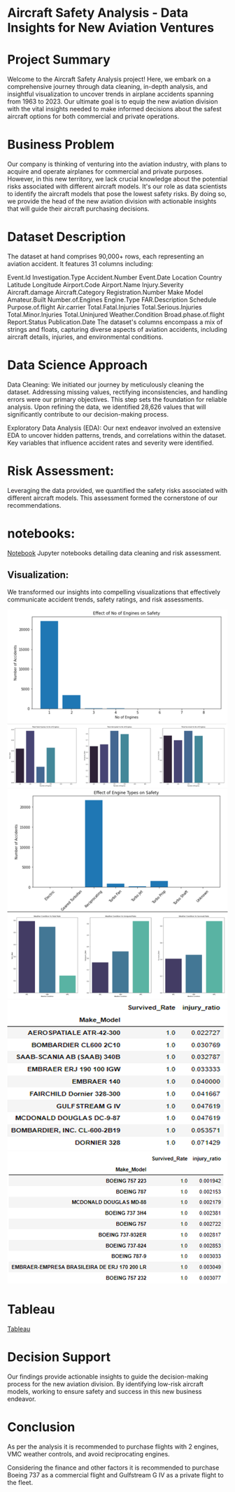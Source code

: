 # Aircraft Safety Analysis - Data Insights for New Aviation Ventures
# Project Summary
Welcome to the Aircraft Safety Analysis project! Here, we embark on a comprehensive journey through data cleaning, in-depth analysis, and insightful visualization to uncover trends in airplane accidents spanning from 1963 to 2023. Our ultimate goal is to equip the new aviation division with the vital insights needed to make informed decisions about the safest aircraft options for both commercial and private operations.

# Business Problem
Our company is thinking of venturing into the aviation industry, with plans to acquire and operate airplanes for commercial and private purposes. However, in this new territory, we lack crucial knowledge about the potential risks associated with different aircraft models. It's our role as data scientists to identify the aircraft models that pose the lowest safety risks. By doing so, we provide the head of the new aviation division with actionable insights that will guide their aircraft purchasing decisions.

# Dataset Description
The dataset at hand comprises 90,000+ rows, each representing an aviation accident. It features 31 columns including:

Event.Id
Investigation.Type
Accident.Number
Event.Date
Location
Country
Latitude
Longitude
Airport.Code
Airport.Name
Injury.Severity
Aircraft.damage
Aircraft.Category
Registration.Number
Make
Model
Amateur.Built
Number.of.Engines
Engine.Type
FAR.Description
Schedule
Purpose.of.flight
Air.carrier
Total.Fatal.Injuries
Total.Serious.Injuries
Total.Minor.Injuries
Total.Uninjured
Weather.Condition
Broad.phase.of.flight
Report.Status
Publication.Date
The dataset's columns encompass a mix of strings and floats, capturing diverse aspects of aviation accidents, including aircraft details, injuries, and environmental conditions.

# Data Science Approach
Data Cleaning:
 We initiated our journey by meticulously cleaning the dataset. Addressing missing values, rectifying inconsistencies, and handling errors were our primary objectives. This step sets the foundation for reliable analysis.
 Upon refining the data, we identified 28,626 values that will significantly contribute to our decision-making process.
 
Exploratory Data Analysis (EDA): Our next endeavor involved an extensive EDA to uncover hidden patterns, trends, and correlations within the dataset. Key variables that influence accident rates and severity were identified.

# Risk Assessment: 
Leveraging the data provided, we quantified the safety risks associated with different aircraft models. This assessment formed the cornerstone of our recommendations.


# notebooks: 
[Notebook](student.ipynb)
Jupyter notebooks detailing data cleaning and risk assessment.

## Visualization: 
We transformed our insights into compelling visualizations that effectively communicate accident trends, safety ratings, and risk assessments.

![image info](./data/NoofEngines.png)
![image info](./data/Total.png)
![image info](./data/EngineType.png)
![image info](./data/Weather.png)
![image info](./data/PrivatePlane.png)
![image info](./data/CommercialPlane.png)


# Tableau
[Tableau](https://public.tableau.com/app/profile/yasitha.de.alwis/viz/AirplaneSafety_16929863959810/Dashboard1?publish=yes)
# Decision Support
Our findings provide actionable insights to guide the decision-making process for the new aviation division. By identifying low-risk aircraft models, working to ensure safety and success in this new business endeavor.
# Conclusion
As per the analysis it is recommended to purchase flights with 2 engines, VMC weather controls, and avoid reciprocating engines.

Considering the finance and other factors it is recommended to purchase Boeing 737 as a commercial flight and Gulfstream G IV as a private flight to the fleet.

